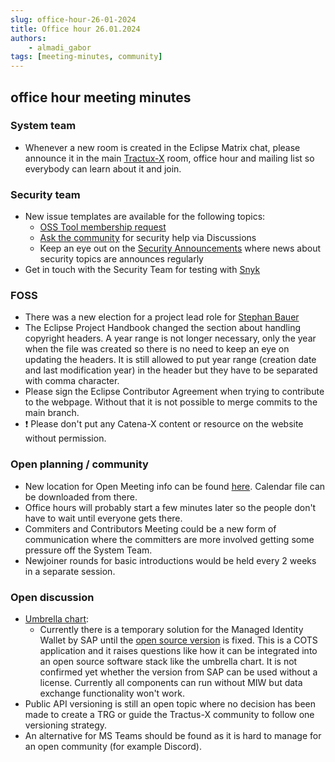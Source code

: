 ```yaml
---
slug: office-hour-26-01-2024
title: Office hour 26.01.2024
authors: 
    - almadi_gabor
tags: [meeting-minutes, community]
---
```


## office hour meeting minutes

### System team

- Whenever a new room is created in the Eclipse Matrix chat, please announce it in the main [Tractux-X](https://matrix.to/#/#tractusx:matrix.eclipse.org) room,
  office hour and mailing list so everybody can learn about it and join.

### Security team

- New issue templates are available for the following topics:
  - [OSS Tool membership request](https://github.com/eclipse-tractusx/sig-security/issues/new?assignees=SSIRKC&labels=security%2C+tool&projects=&template=tractus-x-oss-tool-membership-request.md&title=Requesting+access+to+%22%5BTOOL+NAME%5D+YOUR_REPOSITORY%22)
  - [Ask the community](https://github.com/eclipse-tractusx/sig-security/discussions/categories/q-a) for security help via Discussions
  - Keep an eye out on the [Security Announcements](https://github.com/eclipse-tractusx/sig-security/discussions/categories/announcements) where news 
    about security topics are announces regularly
- Get in touch with the Security Team for testing with [Snyk](https://snyk.io/)

### FOSS

- There was a new election for a project lead role for [Stephan Bauer](https://github.com/stephanbcbauer)
- The Eclipse Project Handbook changed the section about handling copyright headers. A year range is not longer necessary, only the year when
  the file was created so there is no need to keep an eye on updating the headers. It is still allowed to put year range (creation date and
  last modification year) in the header but they have to be separated with comma character.
- Please sign the Eclipse Contributor Agreement when trying to contribute to the webpage. Without that it is not possible to merge commits
  to the main branch.
- ❗ Please don't put any Catena-X content or resource on the website without permission.

### Open planning / community

- New location for Open Meeting info can be found [here](https://eclipse-tractusx.github.io/community/open-meetings). Calendar file can be
  downloaded from there.
- Office hours will probably start a few minutes later so the people don't have to wait until everyone gets there.
- Commiters and Contributors Meeting could be a new form of communication where the committers are more involved getting some pressure off the System Team.
- Newjoiner rounds for basic introductions would be held every 2 weeks in a separate session.

### Open discussion

- [Umbrella chart](https://github.com/eclipse-tractusx/e2e-testing):
  - Currently there is a temporary solution for the Managed Identity Wallet by SAP until the [open source version](https://github.com/eclipse-tractusx/managed-identity-wallet) is fixed. This is a COTS
    application and it raises questions like how it can be integrated into an open source software stack like the umbrella chart. It is not confirmed yet
    whether the version from SAP can be used without a license. Currently all components can run without MIW but data exchange functionality won't work.
- Public API versioning is still an open topic where no decision has been made to create a TRG or guide the Tractus-X community to follow
  one versioning strategy.
- An alternative for MS Teams should be found as it is hard to manage for an open community (for example Discord).
